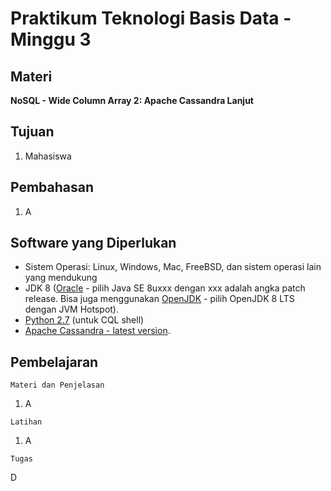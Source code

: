 # Praktikum Teknologi Basis Data - Minggu 3

## Materi

**NoSQL - Wide Column Array 2: Apache Cassandra Lanjut**

## Tujuan

1. Mahasiswa 

## Pembahasan

1. A 

## Software yang Diperlukan

* Sistem Operasi: Linux, Windows, Mac, FreeBSD, dan sistem operasi lain yang mendukung 
* JDK 8 ([Oracle](https://www.oracle.com/technetwork/java/javase/downloads/index.html) - pilih Java SE 8uxxx dengan xxx adalah angka patch release. Bisa juga menggunakan [OpenJDK](https://adoptopenjdk.net/) - pilih OpenJDK 8 LTS dengan JVM Hotspot). 
* [Python 2.7](https://www.python.org/downloads/) (untuk CQL shell)
* [Apache Cassandra - latest version](https://cassandra.apache.org/download/).

## Pembelajaran

```
Materi dan Penjelasan
```

1. A

```
Latihan
```

1. A

```
Tugas
```

D

